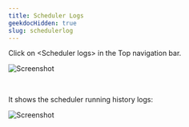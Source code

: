 ```yaml
---
title: Scheduler Logs
geekdocHidden: true
slug: schedulerlog
---
```


Click on \<Scheduler logs> in the Top navigation bar.

![Screenshot](/cloud_vista/sysadmin/images/schedulerlog1.png)

&nbsp;

 It shows the scheduler running history logs:

![Screenshot](/cloud_vista/sysadmin/images/schedulerlog2.png)
